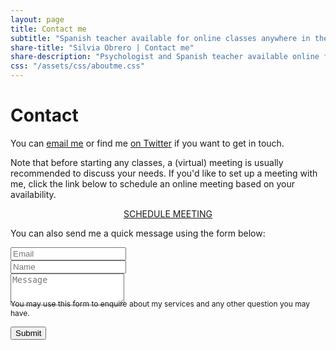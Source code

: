 ```yaml
---
layout: page
title: Contact me
subtitle: "Spanish teacher available for online classes anywhere in the world"
share-title: "Silvia Obrero | Contact me"
share-description: "Psychologist and Spanish teacher available online for classes anywhere in the world"
css: "/assets/css/aboutme.css"
---
```



<div id="contactme-section">
<h1 id="contact">Contact</h1>

<!--
<div class="alert alert-danger" role="alert">
I will be away until Feb 6, with very limited time to work. My responses will be slow during this period.
</div>
-->


<p>You can <a href="mailto:info@silviaobrero.com?subject=Info Spanish Classes">email me</a> or find me <a href="https://twitter.com/Silvia_obrero">on Twitter</a> if you want to get in touch.</p>

<p>Note that before starting any classes, a (virtual) meeting is usually recommended to discuss your needs. If you'd like to set up a meeting with me, click the link below to schedule an online meeting based on your availability.</p>

<div style="text-align: center;">
<a href="https://calendly.com/silviaobrero/meeting" class="schedule-btn actionbtn">
  <span class="far fa-calendar-check" aria-hidden="true"></span>
  SCHEDULE MEETING
</a>
</div>

<form action="https://formspree.io/info@silviaobrero.com" method="POST" class="form" id="contact-form">
  <p>You can also send me a quick message using the form below:</p>
  <div class="row">
    <div class="col-6">
      <input type="email" name="_replyto" required="required" class="form-control form-control-lg" placeholder="Email" title="Email">
    </div>
    <div class="col-6">
      <input type="text" name="name" class="form-control form-control-lg" placeholder="Name" title="Name">
    </div>
  </div>
  <input type="hidden" name="_subject" value="New submission from silviaobrero.com">
  <textarea type="text" name="content" class="form-control form-control-lg" placeholder="Message" title="Message" required="required" rows="3"></textarea>
  <input type="text" name="_gotcha" style="display:none">
  <input type="hidden" name="_next" value="?message=Your message was sent successfully, thanks!" />
  
  <div style="font-size: 12px; margin: -10px 0 10px;">You may use this form to enquire about my services and any other question you may have.</div>
  
  <button type="submit" class="btn btn-lg btn-primary">Submit</button>
</form>

</div>

<br/>

<!--

<div id="feed-meeee">
  <br/>
  <h1>Help feed me & my teaching obsession</h1>
  <p>If you want to show your support for my work, here's a PayPal one-time Donate button that you may click :)</p>
  <p align="center">
    <a style="display: inline-block;" href="https://paypal.me/silviaobrero">
      <img height="40" src="https://camo.githubusercontent.com/0e9e5cac101f7093336b4589c380ab5dcfdcbab0/68747470733a2f2f63646e2e6a7364656c6976722e6e65742f67682f74776f6c66736f6e2f70617970616c2d6769746875622d627574746f6e40312e302e302f646973742f627574746f6e2e737667" /></a>
  </p>
 <br/>
</div>
-->

